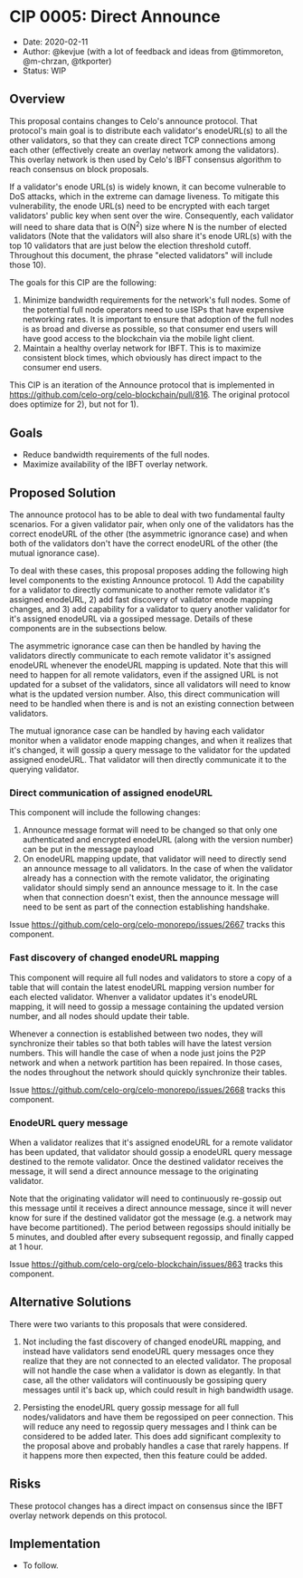 # CIP 0005: Direct Announce

- Date: 2020-02-11
- Author: @kevjue (with a lot of feedback and ideas from @timmoreton, @m-chrzan, @tkporter)
- Status: WIP

## Overview

This proposal contains changes to Celo's announce protocol.  That protocol's main goal is to distribute each validator's enodeURL(s) to all the other validators, so that they can create direct TCP connections among each other (effectively create an overlay network among the validators).  This overlay network is then used by Celo's IBFT consensus algorithm to reach consensus on block proposals.

If a validator's enode URL(s) is widely known, it can become vulnerable to DoS attacks, which in the extreme can damage liveness. To mitigate this vulnerability, the enode URL(s) need to be encrypted with each target validators' public key when sent over the wire. Consequently, each validator will need to share data that is O(N<sup>2</sup>) size where N is the number of elected validators (Note that the validators will also share it's enode URL(s) with the top 10 validators that are just below the election threshold cutoff.  Throughout this document, the phrase "elected validators" will include those 10).

The goals for this CIP are the following:

1) Minimize bandwidth requirements for the network's full nodes.  Some of the potential full node operators need to use ISPs that have expensive networking rates.  It is important to ensure that adoption of the full nodes is as broad and diverse as possible, so that consumer end users will have good access to the blockchain via the mobile light client.
2) Maintain a healthy overlay network for IBFT.   This is to maximize consistent block times, which obviously has direct impact to the consumer end users.

This CIP is an iteration of the Announce protocol that is implemented in https://github.com/celo-org/celo-blockchain/pull/816.  The original protocol does optimize for 2), but not for 1).

## Goals

- Reduce bandwidth requirements of the full nodes.
- Maximize availability of the IBFT overlay network.

## Proposed Solution

The announce protocol has to be able to deal with two fundamental faulty scenarios.  For a given validator pair, when only one of the validators has the correct enodeURL of the other (the asymmetric ignorance case) and when both of the validators don't have the correct enodeURL of the other (the mutual ignorance case).

To deal with these cases, this proposal proposes adding the following high level components to the existing Announce protocol.  1) Add the capability for a validator to directly communicate to another remote validator it's assigned enodeURL, 2) add fast discovery of validator enode mapping changes, and 3) add capability for a validator to query another validator for it's assigned enodeURL via a gossiped message.  Details of these components are in the subsections below.

The asymmetric ignorance case can then be handled by having the validators directly communicate to each remote validator it's assigned enodeURL whenever the enodeURL mapping is updated.  Note that this will need to happen for all remote validators, even if the assigned URL is not updated for a subset of the validators, since all validators will need to know what is the updated version number.  Also, this direct communication will need to be handled when there is and is not an existing connection between validators.

The mutual ignorance case can be handled by having each validator monitor when a validator enode mapping changes, and when it realizes that it's changed, it will gossip a query message to the validator for the updated assigned enodeURL.  That validator will then directly communicate it to the querying validator.

### Direct communication of assigned enodeURL

This component will include the following changes:

1)  Announce message format will need to be changed so that only one authenticated and encrypted enodeURL (along with the version number) can be put in the message payload
2)  On enodeURL mapping update, that validator will need to directly send an announce message to all validators. In the case of when the validator already has a connection with the remote validator, the originating validator should simply send an announce message to it.  In the case when that connection doesn't exist, then the announce message will need to be sent as part of the connection establishing handshake.

Issue https://github.com/celo-org/celo-monorepo/issues/2667 tracks this component.

### Fast discovery of changed enodeURL mapping

This component will require all full nodes and validators to store a copy of a table that will contain the latest enodeURL mapping version number for each elected validator.  Whenver a validator updates it's enodeURL mapping, it will need to gossip a message containing the updated version number, and all nodes should update their table.

Whenever a connection is established between two nodes, they will synchronize their tables so that both tables will have the latest version numbers.  This will handle the case of when a node just joins the P2P network and when a network partition has been repaired.  In those cases, the nodes throughout the network should quickly synchronize their tables.

Issue https://github.com/celo-org/celo-monorepo/issues/2668 tracks this component.

### EnodeURL query message

When a validator realizes that it's assigned enodeURL for a remote validator has been updated, that validator should gossip a enodeURL query message destined to the remote validator.  Once the destined validator receives the message, it will send a direct announce message to the originating validator.

Note that the originating validator will need to continuously re-gossip out this message until it receives a direct announce message, since it will never know for sure if the destined validator got the message (e.g. a network may have become partitioned).  The period between regossips should initially be 5 minutes, and doubled after every subsequent regossip, and finally capped at 1 hour.

Issue https://github.com/celo-org/celo-blockchain/issues/863 tracks this component.

## Alternative Solutions

There were two variants to this proposals that were considered.

1) Not including the fast discovery of changed enodeURL mapping, and instead have validators send enodeURL query messages once they realize that they are not connected to an elected validator.  The proposal will not handle the case when a validator is down as elegantly.  In that case, all the other validators will continuously be gossiping query messages until it's back up, which could result in high bandwidth usage.

2) Persisting the enodeURL query gossip message for all full nodes/validators and have them be regossiped on peer connection.  This will reduce any need to regossip query messages and I think can be considered to be added later.  This does add significant complexity to the proposal above and probably handles a case that rarely happens.  If it happens more then expected, then this feature could be added.

## Risks

These protocol changes has a direct impact on consensus since the IBFT overlay network depends on this protocol.

## Implementation

* To follow.
